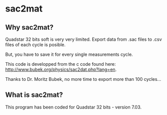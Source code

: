 # sac2mat

## Why sac2mat?
Quadstar 32 bits soft is very very limited.
Export data from .sac files to .csv files of each cycle is posible.

But, you have to save it for every single measurements cycle.

This code is developped from the c code found here: http://www.bubek.org/physics/sac2dat.php?lang=en.

Thanks to Dr. Moritz Bubek, no more time to export more than 100 cycles...

## What is sac2mat?

This program has been coded for Quadstar 32 bits - version 7.03.
